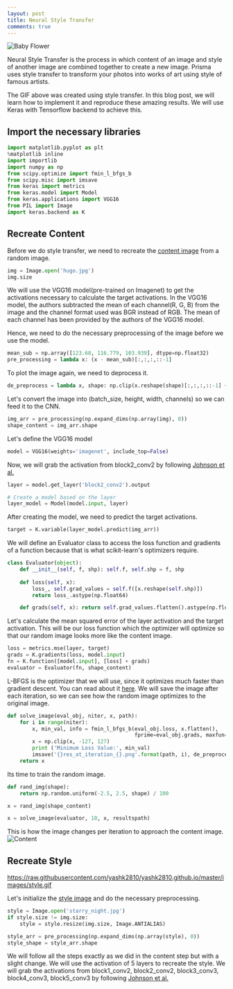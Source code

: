 ```yaml
---
layout: post
title: Neural Style Transfer
comments: true
---
```


![Baby Flower](https://raw.githubusercontent.com/yashk2810/yashk2810.github.io/master/images/baby_flower.png "Baby Flower")

Neural Style Transfer is the process in which content of an image and style of another image are combined together to create a new image. Prisma uses style transfer to transform your photos into works of art using style of famous artists.

The GIF above was created using style transfer. In this blog post, we will learn how to implement it and reproduce these amazing results. We will use Keras with Tensorflow backend to achieve this. 

## Import the necessary libraries
```python
import matplotlib.pyplot as plt
%matplotlib inline
import importlib
import numpy as np
from scipy.optimize import fmin_l_bfgs_b
from scipy.misc import imsave
from keras import metrics
from keras.model import Model
from keras.applications import VGG16
from PIL import Image
import keras.backend as K
```

## Recreate Content

Before we do style transfer, we need to recreate the <a href="https://github.com/yashk2810/yashk2810.github.io/blob/master/images/hugo.jpg">content image</a> from a random image.

```python
img = Image.open('hugo.jpg')
img.size
```

We will use the VGG16 model(pre-trained on Imagenet) to get the activations necessary to calculate the target activations.
In the VGG16 model, the authors subtracted the mean of each channel(R, G, B) from the image and the channel format used was BGR instead of RGB. The mean of each channel has been provided by the authors of the VGG16 model.

Hence, we need to do the necessary preprocessing of the image before we use the model.

```python
mean_sub = np.array([123.68, 116.779, 103.939], dtype=np.float32)
pre_processing = lambda x: (x - mean_sub)[:,:,:,::-1]
```

To plot the image again, we need to deprocess it.

```python
de_preprocess = lambda x, shape: np.clip(x.reshape(shape)[:,:,:,::-1] + mean_sub, 0, 255)
```

Let's convert the image into (batch_size, height, width, channels) so we can feed it to the CNN.

```python
img_arr = pre_processing(np.expand_dims(np.array(img), 0))
shape_content = img_arr.shape
```
Let's define the VGG16 model
```python
model = VGG16(weights='imagenet', include_top=False)
```

Now, we will grab the activation from block2_conv2 by following <a href="https://arxiv.org/abs/1603.08155">Johnson et al.</a>
```python
layer = model.get_layer('block2_conv2').output

# Create a model based on the layer
layer_model = Model(model.input, layer)
```

After creating the model, we need to predict the target activations.
```python
target = K.variable(layer_model.predict(img_arr))
```

We will define an Evaluator class to access the loss function and gradients of a function because that is what scikit-learn's optimizers require.
```python
class Evaluator(object):
    def __init__(self, f, shp): self.f, self.shp = f, shp
        
    def loss(self, x):
        loss_, self.grad_values = self.f([x.reshape(self.shp)])
        return loss_.astype(np.float64)

    def grads(self, x): return self.grad_values.flatten().astype(np.float64)
```

Let's calculate the mean squared error of the layer activation and the target activation. This will be our loss function which the optimizer will optimize so that our random image looks more like the content image.
```python
loss = metrics.mse(layer, target)
grads = K.gradients(loss, model.input)
fn = K.function([model.input], [loss] + grads)
evaluator = Evaluator(fn, shape_content)
```

L-BFGS is the optimizer that we will use, since it optimizes much faster than gradient descent. You can read about it <a href="https://www.quora.com/What-is-an-intuitive-explanation-of-BFGS-and-limited-memory-BFGS-optimization-algorithms">here</a>. We will save the image after each iteration, so we can see how the random image optimizes to the original image.
```python
def solve_image(eval_obj, niter, x, path):
    for i in range(niter):
        x, min_val, info = fmin_l_bfgs_b(eval_obj.loss, x.flatten(),
                                         fprime=eval_obj.grads, maxfun=20)
        x = np.clip(x, -127, 127)
        print ('Minimum Loss Value:', min_val)
        imsave('{}res_at_iteration_{}.png'.format(path, i), de_preprocess(x.copy(), shape_content)[0])
    return x
```

Its time to train the random image.

```python
def rand_img(shape):
    return np.random.uniform(-2.5, 2.5, shape) / 100

x = rand_img(shape_content)

x = solve_image(evaluator, 10, x, resultspath)
```

This is how the image changes per iteration to approach the content image.
![Content](https://raw.githubusercontent.com/yashk2810/yashk2810.github.io/master/images/content.gif "Content")


## Recreate Style

https://raw.githubusercontent.com/yashk2810/yashk2810.github.io/master/images/style.gif

Let's initialize the <a href="https://raw.githubusercontent.com/yashk2810/yashk2810.github.io/master/images/wave.jpg">style image</a> and do the necessary preprocessing.
```python
style = Image.open('starry_night.jpg')
if style.size != img.size:
    style = style.resize(img.size, Image.ANTIALIAS)

style_arr = pre_processing(np.expand_dims(np.array(style), 0))
style_shape = style_arr.shape
```

We will follow all the steps exactly as we did in the content step but with a slight change. We will use the activation of 5 layers to recreate the style. We will grab the activations from block1_conv2, block2_conv2, block3_conv3, block4_conv3, block5_conv3 by following <a href="https://arxiv.org/abs/1603.08155">Johnson et al.</a>








